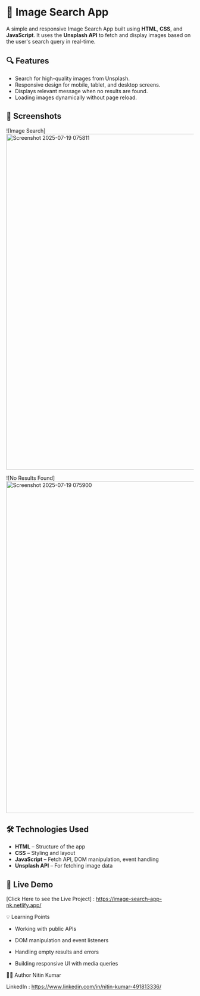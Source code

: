 # 🌄 Image Search App

A simple and responsive Image Search App built using **HTML**, **CSS**, and **JavaScript**. It uses the **Unsplash API** to fetch and display images based on the user's search query in real-time.

## 🔍 Features

- Search for high-quality images from Unsplash.
- Responsive design for mobile, tablet, and desktop screens.
- Displays relevant message when no results are found.
- Loading images dynamically without page reload.

## 📸 Screenshots

![Image Search] <img width="1894" height="899" alt="Screenshot 2025-07-19 075811" src="https://github.com/user-attachments/assets/f3907371-1787-4667-b5b1-6917d64781c1" />

![No Results Found] <img width="1868" height="889" alt="Screenshot 2025-07-19 075900" src="https://github.com/user-attachments/assets/a9d55ae0-3ed5-47dc-8ac4-d1c1a28b9cf2" />


## 🛠️ Technologies Used

- **HTML** – Structure of the app
- **CSS** – Styling and layout
- **JavaScript** – Fetch API, DOM manipulation, event handling
- **Unsplash API** – For fetching image data

## 🚀 Live Demo

 [Click Here to see the Live Project] : https://image-search-app-nk.netlify.app/

💡 Learning Points
* Working with public APIs

* DOM manipulation and event listeners

* Handling empty results and errors

* Building responsive UI with media queries

👨‍💻 Author
Nitin Kumar


LinkedIn : https://www.linkedin.com/in/nitin-kumar-491813336/


